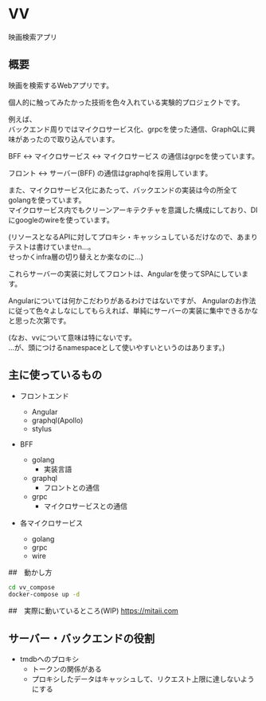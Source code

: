 # VV
映画検索アプリ

## 概要
映画を検索するWebアプリです。

個人的に触ってみたかった技術を色々入れている実験的プロジェクトです。

例えば、  
バックエンド周りではマイクロサービス化、grpcを使った通信、GraphQLに興味があったので取り込んでいます。

BFF <-> マイクロサービス <-> マイクロサービス の通信はgrpcを使っています。

フロント <-> サーバー(BFF) の通信はgraphqlを採用しています。

また、マイクロサービス化にあたって、バックエンドの実装は今の所全てgolangを使っています。  
マイクロサービス内でもクリーンアーキテクチャを意識した構成にしており、DIにgoogleのwireを使っています。

(リソースとなるAPIに対してプロキシ・キャッシュしているだけなので、あまりテストは書けていませn...。  
せっかくinfra層の切り替えとか楽なのに...)

これらサーバーの実装に対してフロントは、Angularを使ってSPAにしています。
  
Angularについては何かこだわりがあるわけではないですが、
Angularのお作法に従って色々よしなにしてもらえれば、単純にサーバーの実装に集中できるかなと思った次第です。

(なお、vvについて意味は特にないです。  
...が、頭につけるnamespaceとして使いやすいというのはあります。)

## 主に使っているもの
- フロントエンド
    - Angular
    - graphql(Apollo)
    - stylus
    
- BFF
    - golang
        - 実装言語
    - graphql
        - フロントとの通信
    - grpc
        - マイクロサービスとの通信
    
- 各マイクロサービス
    - golang
    - grpc
    - wire

##　動かし方
```bash
cd vv_compose
docker-compose up -d
```

##　実際に動いているところ(WIP)
https://mitaii.com

## サーバー・バックエンドの役割
- tmdbへのプロキシ
    - トークンの関係がある
    - プロキシしたデータはキャッシュして、リクエスト上限に達しないようにする